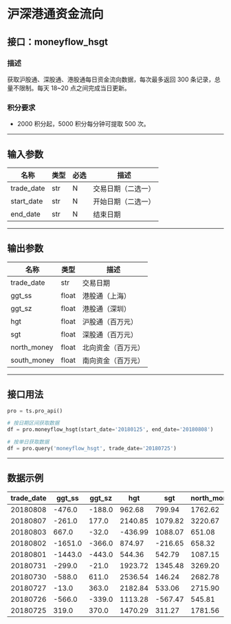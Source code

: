 # 沪深港通资金流向

## 接口：moneyflow_hsgt

### 描述
获取沪股通、深股通、港股通每日资金流向数据，每次最多返回 300 条记录，总量不限制。每天 18~20 点之间完成当日更新。

### 积分要求
- 2000 积分起，5000 积分每分钟可提取 500 次。

---

## 输入参数

| 名称        | 类型 | 必选 | 描述 |
|------------|------|------|------|
| trade_date | str  | N    | 交易日期（二选一） |
| start_date | str  | N    | 开始日期（二选一） |
| end_date   | str  | N    | 结束日期 |

---

## 输出参数

| 名称         | 类型  | 描述 |
|-------------|------|------|
| trade_date  | str  | 交易日期 |
| ggt_ss      | float | 港股通（上海） |
| ggt_sz      | float | 港股通（深圳） |
| hgt         | float | 沪股通（百万元） |
| sgt         | float | 深股通（百万元） |
| north_money | float | 北向资金（百万元） |
| south_money | float | 南向资金（百万元） |

---

## 接口用法

```python
pro = ts.pro_api()

# 按日期区间获取数据
df = pro.moneyflow_hsgt(start_date='20180125', end_date='20180808')

# 按单日获取数据
df = pro.query('moneyflow_hsgt', trade_date='20180725')
```

---

## 数据示例

| trade_date | ggt_ss  | ggt_sz  | hgt     | sgt     | north_money | south_money |
|------------|--------|--------|--------|--------|------------|------------|
| 20180808   | -476.0 | -188.0 | 962.68  | 799.94  | 1762.62    | -664.0     |
| 20180807   | -261.0 | 177.0  | 2140.85 | 1079.82 | 3220.67    | -84.0      |
| 20180803   | 667.0  | -32.0  | -436.99 | 1088.07 | 651.08     | 635.0      |
| 20180802   | -1651.0 | -366.0 | 874.97  | -216.65 | 658.32     | -2017.0    |
| 20180801   | -1443.0 | -443.0 | 544.36  | 542.79  | 1087.15    | -1886.0    |
| 20180731   | -299.0 | -21.0  | 1923.72 | 1345.48 | 3269.20    | -320.0     |
| 20180730   | -588.0 | 611.0  | 2536.54 | 146.24  | 2682.78    | 23.0       |
| 20180727   | -13.0  | 363.0  | 2182.84 | 533.06  | 2715.90    | 350.0      |
| 20180726   | -566.0 | -339.0 | 1113.28 | -567.47 | 545.81     | -905.0     |
| 20180725   | 319.0  | 370.0  | 1470.29 | 311.27  | 1781.56    | 689.0      |
